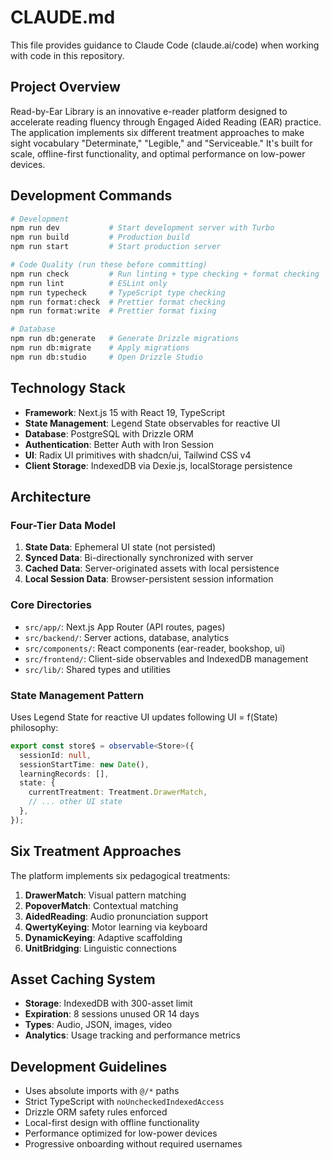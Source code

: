 
# CLAUDE.md

This file provides guidance to Claude Code (claude.ai/code) when working with code in this repository.

## Project Overview

Read-by-Ear Library is an innovative e-reader platform designed to accelerate reading fluency through Engaged Aided Reading (EAR) practice. The application implements six different treatment approaches to make sight vocabulary "Determinate," "Legible," and "Serviceable." It's built for scale, offline-first functionality, and optimal performance on low-power devices.

## Development Commands

```bash
# Development
npm run dev           # Start development server with Turbo
npm run build         # Production build
npm run start         # Start production server

# Code Quality (run these before committing)
npm run check         # Run linting + type checking + format checking
npm run lint          # ESLint only
npm run typecheck     # TypeScript type checking
npm run format:check  # Prettier format checking
npm run format:write  # Prettier format fixing

# Database
npm run db:generate   # Generate Drizzle migrations
npm run db:migrate    # Apply migrations
npm run db:studio     # Open Drizzle Studio
```

## Technology Stack

- **Framework**: Next.js 15 with React 19, TypeScript
- **State Management**: Legend State observables for reactive UI
- **Database**: PostgreSQL with Drizzle ORM
- **Authentication**: Better Auth with Iron Session
- **UI**: Radix UI primitives with shadcn/ui, Tailwind CSS v4
- **Client Storage**: IndexedDB via Dexie.js, localStorage persistence

## Architecture

### Four-Tier Data Model
1. **State Data**: Ephemeral UI state (not persisted)
2. **Synced Data**: Bi-directionally synchronized with server  
3. **Cached Data**: Server-originated assets with local persistence
4. **Local Session Data**: Browser-persistent session information

### Core Directories
- `src/app/`: Next.js App Router (API routes, pages)
- `src/backend/`: Server actions, database, analytics
- `src/components/`: React components (ear-reader, bookshop, ui)
- `src/frontend/`: Client-side observables and IndexedDB management
- `src/lib/`: Shared types and utilities

### State Management Pattern
Uses Legend State for reactive UI updates following UI = f(State) philosophy:

```typescript
export const store$ = observable<Store>({
  sessionId: null,
  sessionStartTime: new Date(),
  learningRecords: [],
  state: {
    currentTreatment: Treatment.DrawerMatch,
    // ... other UI state
  },
});
```

## Six Treatment Approaches

The platform implements six pedagogical treatments:
1. **DrawerMatch**: Visual pattern matching
2. **PopoverMatch**: Contextual matching  
3. **AidedReading**: Audio pronunciation support
4. **QwertyKeying**: Motor learning via keyboard
5. **DynamicKeying**: Adaptive scaffolding
6. **UnitBridging**: Linguistic connections

## Asset Caching System

- **Storage**: IndexedDB with 300-asset limit
- **Expiration**: 8 sessions unused OR 14 days
- **Types**: Audio, JSON, images, video
- **Analytics**: Usage tracking and performance metrics

## Development Guidelines

- Uses absolute imports with `@/*` paths
- Strict TypeScript with `noUncheckedIndexedAccess`
- Drizzle ORM safety rules enforced
- Local-first design with offline functionality
- Performance optimized for low-power devices
- Progressive onboarding without required usernames